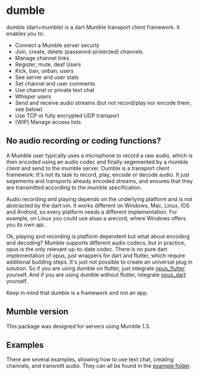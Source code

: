 # dumble 
dumble (dart+mumble) is a dart Mumble transport client framework.
It enables you to:
* Connect a Mumble server securly
* Join, create, delete (password-protected) channels
* Manage channel links
* Register, mute, deaf Users
* Kick, ban, unban, users
* See server and user stats
* Set channel and user comments
* Use channel or private text chat
* Whisper users
* Send and receive audio streams (but not record/play nor encode them, see below)
* Use TCP or fully encrypted UDP transport
* [WIP] Manage access lists

## No audio recording or coding functions?
A Mumble user typically uses a microphone to record a raw audio, which is then encoded using an audio codec and finally segemented by a mumble client and send to the mumble server.
Dumble is a transport client framework: It's not its task to record, play, encode or decode audio.
It just segements and transports already encoded streams, and ensures that they are transmitted according to the mumble specification.

Audio recording and playing depends on the underlying platform and is not abstracted by the dart:vm. It works different on Windows, Mac, Linux, IOS and Android, so every platform needs a different implementation. For example, on Linux you could use alsas a arecord, where Windows offers you its own api.

Ok, playing and recording is platform dependent but what about encoding and decoding?
Mumble supports different audio codecs, but in practice, opus is the only relevant up-to-date codec.
There is no pure dart implementation of opus, just wrappers for dart and flutter, which require additional building steps.
It's just not possible to create an universal plug in solution.
So if you are using dumble on flutter, just integrate [opus_flutter](https://pub.dev/packages/opus_flutter) yourself.
And if you are using dumble without flutter, integrate [opus_dart](https://pub.dev/packages/opus_dart) yourself.

Keep in mind that dumble is a framework and not an app.

## Mumble version
This package was designed for servers using Mumble 1.3.

## Examples
There are several examples, showing how to use text chat, creating channels, and transmitt audio.
They can all be found in the [example folder](https://github.com/EPNW/dumble/blob/master/example).